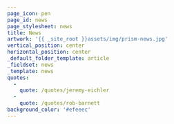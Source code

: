 ```yaml
---
page_icon: pen
page_id: news
page_stylesheet: news
title: News
artwork: '{{ _site_root }}assets/img/prism-news.jpg'
vertical_position: center
horizontal_position: center
_default_folder_template: article
_fieldset: news
_template: news
quotes:
  - 
    quote: /quotes/jeremy-eichler
  - 
    quote: /quotes/rob-barnett
background_color: '#efeeec'
---
```




